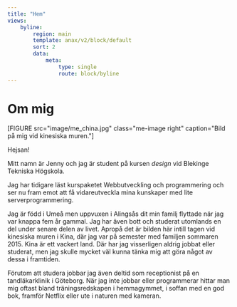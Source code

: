 ```yaml
---
title: "Hem"
views:
    byline:
        region: main
        template: anax/v2/block/default
        sort: 2
        data:
            meta:
                type: single
                route: block/byline
---
```

Om mig
=========================

[FIGURE src="image/me_china.jpg" class="me-image right" caption="Bild på mig vid kinesiska muren."]

Hejsan!

Mitt namn är Jenny och jag är student på kursen <i>design</i> vid Blekinge Tekniska Högskola.

Jag har tidigare läst kurspaketet Webbutveckling och programmering och ser nu fram emot att få vidareutveckla mina kunskaper med lite serverprogrammering.

Jag är född i Umeå men uppvuxen i Alingsås dit min familj flyttade när jag var knappa fem år gammal. Jag har även bott och studerat utomlands en del under senare delen av livet. Apropå det är bilden här intill tagen vid kinesiska muren i Kina, där jag var på semester med familjen sommaren 2015. Kina är ett vackert land. Där har jag visserligen aldrig jobbat eller studerat, men jag skulle mycket väl kunna tänka mig att göra något av dessa i framtiden.

Förutom att studera jobbar jag även deltid som receptionist på en tandläkarklinik i Göteborg. När jag inte jobbar eller programmerar hittar man mig oftast bland träningsredskapen i hemmagymmet, i soffan med en god bok, framför Netflix eller ute i naturen med kameran.

